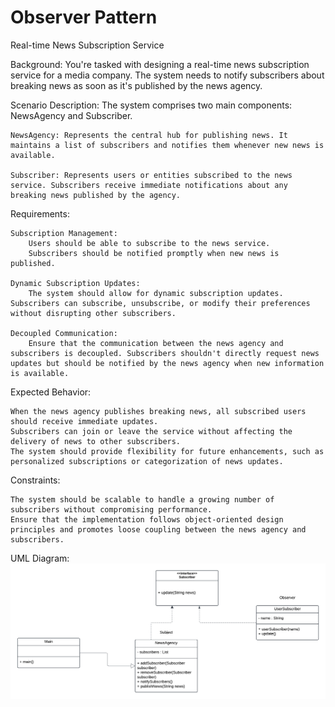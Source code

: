 # Observer Pattern

Real-time News Subscription Service

Background: You're tasked with designing a real-time news subscription service for a media company. The system needs to notify subscribers about breaking news as soon as it's published by the news agency.

Scenario Description: The system comprises two main components: NewsAgency and Subscriber.

    NewsAgency: Represents the central hub for publishing news. It maintains a list of subscribers and notifies them whenever new news is available.

    Subscriber: Represents users or entities subscribed to the news service. Subscribers receive immediate notifications about any breaking news published by the agency.

Requirements:

    Subscription Management:
        Users should be able to subscribe to the news service.
        Subscribers should be notified promptly when new news is published.

    Dynamic Subscription Updates:
        The system should allow for dynamic subscription updates. Subscribers can subscribe, unsubscribe, or modify their preferences without disrupting other subscribers.

    Decoupled Communication:
        Ensure that the communication between the news agency and subscribers is decoupled. Subscribers shouldn't directly request news updates but should be notified by the news agency when new information is available.

Expected Behavior:

    When the news agency publishes breaking news, all subscribed users should receive immediate updates.
    Subscribers can join or leave the service without affecting the delivery of news to other subscribers.
    The system should provide flexibility for future enhancements, such as personalized subscriptions or categorization of news updates.

Constraints:

    The system should be scalable to handle a growing number of subscribers without compromising performance.
    Ensure that the implementation follows object-oriented design principles and promotes loose coupling between the news agency and subscribers.

UML Diagram:
![ERD](https://github.com/AdrielFlorante/Observer-Pattern/blob/main/Observer%20Pattern%20UML%20Diagram.png)